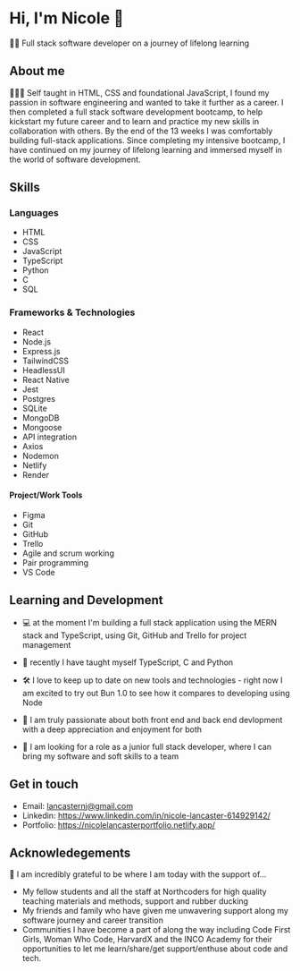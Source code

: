 <h1>Hi, I'm Nicole 👋</h1>

<p>🧑‍🎓 Full stack software developer on a journey of lifelong learning</p>

## About me

👩🏻‍💻 Self taught in HTML, CSS and foundational JavaScript, I found my passion in software engineering and wanted to take it further as a career. I then completed a full stack software development bootcamp, to help kickstart my future career and to learn and practice my new skills in collaboration with others. By the end of the 13 weeks I was comfortably building full-stack applications. Since completing my intensive bootcamp, I have continued on my journey of lifelong learning and immersed myself in the world of software development.

## Skills

### Languages
- HTML
- CSS
- JavaScript
- TypeScript
- Python
- C
- SQL

### Frameworks & Technologies
- React
- Node.js
- Express.js
- TailwindCSS
- HeadlessUI
- React Native
- Jest
- Postgres
- SQLite
- MongoDB
- Mongoose
- API integration
- Axios
- Nodemon
- Netlify
- Render

#### Project/Work Tools
- Figma
- Git
- GitHub
- Trello
- Agile and scrum working
- Pair programming
- VS Code


## Learning and Development

- 💻 at the moment I'm building a full stack application using the MERN stack and TypeScript, using Git, GitHub and Trello for project management

- 🌱 recently I have taught myself TypeScript, C and Python
  
- 🛠️ I love to keep up to date on new tools and technologies - right now I am excited to try out Bun 1.0 to see how it compares to developing using Node

- 👯 I am truly passionate about both front end and back end devlopment with a deep appreciation and enjoyment for both

- 👀 I am looking for a role as a junior full stack developer, where I can bring my software and soft skills to a team


## Get in touch 

- Email:      lancasternj@gmail.com 
- Linkedin:   https://www.linkedin.com/in/nicole-lancaster-614929142/ 
- Portfolio:  https://nicolelancasterportfolio.netlify.app/ 

## Acknowledegements

🫶 I am incredibly grateful to be where I am today with the support of...
- My fellow students and all the staff at Northcoders for high quality teaching materials and methods, support and rubber ducking
- My friends and family who have given me unwavering support along my software journey and career transition
- Communities I have become a part of along the way including Code First Girls, Woman Who Code, HarvardX and the INCO Academy for their opportunities to let me learn/share/get support/enthuse about code and tech.

